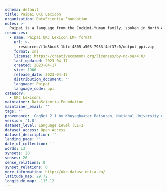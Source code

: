 ```yaml
---
schema: default
title: Paipai UKC Lexicon
organization: DataScientia Foundation
notes: >-
  Paipai is a language from the Cochimi-Yuman family, spoken in North America. The UKC Lexicon of Paipai is represented as a lexico-semantic network. It consists of words, word senses, synsets, as well as sense-level and synset-level relationships.
resources:
  - name: Paipai UKC Lexicon LMF format
    url: >-
      resources/f1d8bcd3-1bfc-4805-a508-7953f4ef37c0/output-ppi.zip
    format: xml
    license: https://creativecommons.org/licenses/by-nc-sa/4.0/
    last_updated: 2023-04-17
    created: 2023-04-17
    size: 1900
    release_date: 2023-04-17
    distribution_document: ''
    language: Paipai
    language_code: ppi
category:
  - UKC Lexicons
maintainer: DataScientia Foundation
maintainer_email: ''
tags: ''
provenance: 'CogNet 2.1 by Khuyagbaatar Batsuren, National University of Mongolia (http://cognet.ukc.disi.unitn.it); Native Languages of the Americas 2021.11. by Laura Redish and Orrin Lewis (http://www.native-languages.org); Princeton WordNet 2.1 by Princeton University (https://wordnet.princeton.edu)'
version: '1.0'
dataset_level: Language Level (L1-2)
dataset_access: Open Access
dataset_description: ''
landing_page: ''
date_of_collection: ''
words: 13
synsets: 20
senses: 20
sense_relations: 0
synset_relations: 0
more_information: http://ukc.datascientia.eu/
latitude_map: 29.72
longitude_map: -115.12
---
```

